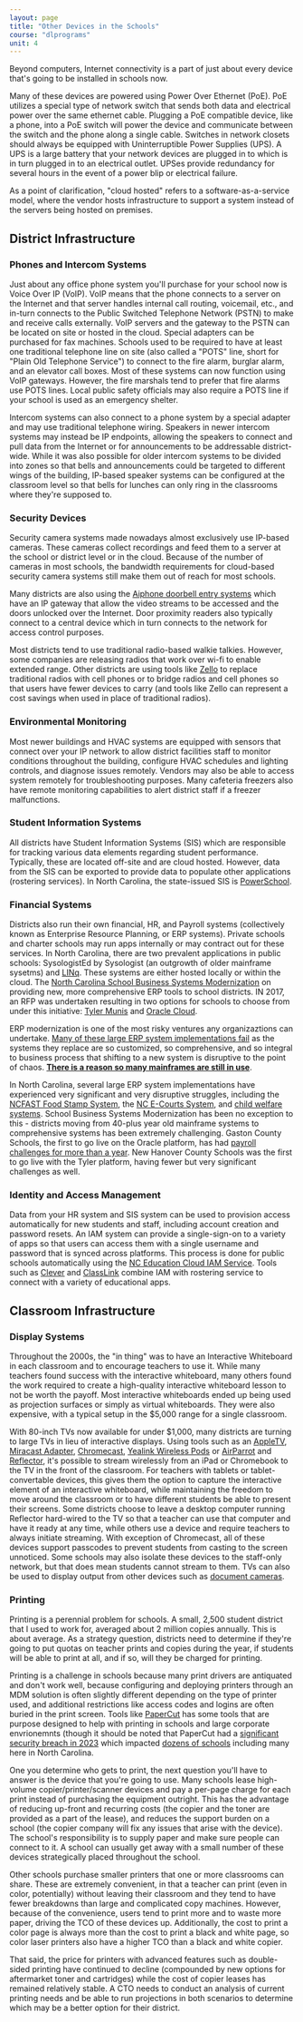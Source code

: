 ```yaml
---
layout: page
title: "Other Devices in the Schools"
course: "dlprograms"
unit: 4
---
```

Beyond computers, Internet connectivity is a part of just about every device that's going to be installed in schools now. 

Many of these devices are powered using Power Over Ethernet (PoE). PoE utilizes a special type of network switch that sends both data and electrical power over the same ethernet cable. Plugging a PoE compatible device, like a phone, into a PoE switch will power the device and communicate between the switch and the phone along a single cable. Switches in network closets should always be equipped with Uninterruptible Power Supplies (UPS). A UPS is a large battery that your network devices are plugged in to which is in turn plugged in to an electrical outlet. UPSes provide redundancy for several hours in the event of a power blip or electrical failure.

As a point of clarification, "cloud hosted" refers to a software-as-a-service model, where the vendor hosts infrastructure to support a system instead of the servers being hosted on premises. 


## District Infrastructure 

### Phones and Intercom Systems
Just about any office phone system you'll purchase for your school now is Voice Over IP (VoIP). VoIP means that the phone connects to a server on the Internet and that server handles internal call routing, voicemail, etc., and in-turn connects to the Public Switched Telephone Network (PSTN) to make and receive calls externally. VoIP servers and the gateway to the PSTN can be located on site or hosted in the cloud. Special adapters can be purchased for fax machines. Schools used to be required to have at least one traditional telephone line on site (also called a "POTS" line, short for "Plain Old Telephone Service") to connect to the fire alarm, burglar alarm, and an elevator call boxes. Most of these systems can now function using VoIP gateways. However, the fire marshals tend to prefer that fire alarms use POTS lines. Local public safety officials may also require a POTS line if your school is used as an emergency shelter. 

Intercom systems can also connect to a phone system by a special adapter and may use traditional telephone wiring. Speakers in newer intercom systems may instead be IP endpoints, allowing the speakers to connect and pull data from the Internet or for announcements to be addressable district-wide. While it was also possible for older intercom systems to be divided into zones so that bells and announcements could be targeted to different wings of the building, IP-based speaker systems can be configured at the classroom level so that bells for lunches can only ring in the classrooms where they're supposed to.

### Security Devices
Security camera systems made nowadays almost exclusively use IP-based cameras. These cameras collect recordings and feed them to a server at the school or district level or in the cloud. Because of the number of cameras in most schools, the bandwidth requirements for cloud-based security camera systems still make them out of reach for most schools.

Many districts are also using the [Aiphone doorbell entry systems][1] which have an IP gateway that allow the video streams to be accessed and the doors unlocked over the Internet. Door proximity readers also typically connect to a central device which in turn connects to the network for access control purposes. 

Most districts tend to use traditional radio-based walkie talkies. However, some companies are releasing radios that work over wi-fi to enable extended range. Other districts are using tools like [Zello][2] to replace traditional radios with cell phones or to bridge radios and cell phones so that users have fewer devices to carry (and tools like Zello can represent a cost savings when used in place of traditional radios).  

### Environmental Monitoring
Most newer buildings and HVAC systems are equipped with sensors that connect over your IP network to allow district facilities staff to monitor conditions throughout the building, configure HVAC schedules and lighting controls, and diagnose issues remotely. Vendors may also be able to access system remotely for troubleshooting purposes. Many cafeteria freezers also have remote monitoring capabilities to alert district staff if a freezer malfunctions. 

### Student Information Systems
All districts have Student Information Systems (SIS) which are responsible for tracking various data elements regarding student performance. Typically, these are located off-site and are cloud hosted. However, data from the SIS can be exported to provide data to populate other applications (rostering services). In North Carolina, the state-issued SIS is [PowerSchool][3]. 

### Financial Systems
Districts also run their own financial, HR, and Payroll systems (collectively known as Enterprise Resource Planning, or ERP systems). Private schools and charter schools may run apps internally or may contract out for these services. In North Carolina, there are two prevalent applications in public schools: SysologistEd by Sysologist (an outgrowth of older mainframe sysetms) and [LINq][4]. These systems are either hosted locally or within the cloud. The [North Carolina School Business Systems Modernization][5] on providing new, more comprehensive ERP tools to school districts. IN 2017, an RFP was undertaken resulting in two options for schools to choose from under this initiative: [Tyler Munis][6] and [Oracle Cloud][7]. 

ERP modernization is one of the most risky ventures any organizaztions can undertake. [Many of these large ERP system implementations fail](https://www.cio.com/article/278677/enterprise-resource-planning-10-famous-erp-disasters-dustups-and-disappointments.html) as the systems they replace are so customized, so comprehensive, and so integral to business process that shifting to a new system is disruptive to the point of chaos. **[There is a reason so many mainframes are still in use](https://arstechnica.com/information-technology/2023/07/the-ibm-mainframe-how-it-runs-and-why-it-survives/)**. 

In North Carolina, several large ERP system implementations have experienced very significant and very disruptive struggles, including the [NCFAST Food Stamp System](https://www.wral.com/story/nc-fast-rollout-continues-amid-myriad-of-challenges/13864953/), the [NC E-Courts System](https://www.wral.com/story/100-million-e-courts-system-in-nc-linked-to-wrongful-arrests-unlawful-detentions/20928885/), and [child welfare systems](https://www.northcarolinahealthnews.org/2019/03/22/computer-glitches-frustrate-county-workers-could-eventually-cost-the-state-millions/). School Business Systems Modernization has been no exception to this - districts moving from 40-plus year old mainframe systems to comprehensive systems has been extremely challenging. Gaston County Schools, the first to go live on the Oracle platform, has had [payroll challenges for more than a year](https://www.wbtv.com/2023/03/21/some-gaston-co-schools-payroll-issues-fixed-others-still-progress-officials-say/). New Hanover County Schools was the first to go live with the Tyler platform, having fewer but very significant challenges as well. 

### Identity and Access Management
Data from your HR system and SIS system can be used to provision access automatically for new students and staff, including account creation and password resets. An IAM system can provide a single-sign-on to a variety of apps so that users can access them with a single username and password that is synced across platforms. This process is done for public schools automatically using the [NC Education Cloud IAM Service][8]. Tools such as [Clever][9] and [ClassLink][10] combine IAM with rostering service to connect with a variety of educational apps.

## Classroom Infrastructure
### Display Systems
Throughout the 2000s, the "in thing" was to have an Interactive Whiteboard in each classroom and to encourage teachers to use it. While many teachers found success with the interactive whiteboard, many others found the work required to create a high-quality interactive whiteboard lesson to not be worth the payoff. Most interactive whiteboards ended up being used as projection surfaces or simply as virtual whiteboards. They were also expensive, with a typical setup in the $5,000 range for a single classroom.

With 80-inch TVs now available for under $1,000, many districts are turning to large TVs in lieu of interactive displays. Using tools such as an [AppleTV][11], [Miracast Adapter][12], [Chromecast][13], [Yealink Wireless Pods](https://www.yealink.com/en/product-detail/roomcast) or [AirParrot][14] and [Reflector][15], it's possible to stream wirelessly from an iPad or Chromebook to the TV in the front of the classroom. For teachers with tablets or tablet-convertable devices, this gives them the option to capture the interactive element of an interactive whiteboard, while maintaining the freedom to move around the classroom or to have different students be able to present their screens. Some districts choose to leave a desktop computer running Reflector hard-wired to the TV so that a teacher can use that computer and have it ready at any time, while others use a device and require teachers to always initiate streaming. With exception of Chromecast, all of these devices support passcodes to prevent students from casting to the screen unnoticed. Some schools may also isolate these devices to the staff-only network, but that does mean students cannot stream to them. TVs can also be used to display output from other devices such as [document cameras][16]. 

### Printing
Printing is a perennial problem for schools. A small, 2,500 student district that I used to work for, averaged about 2 million copies annually. This is about average. As a strategy question, districts need to determine if they're going to put quotas on teacher prints and copies during the year, if students will be able to print at all, and if so, will they be charged for printing.

Printing is a challenge in schools because many print drivers are antiquated and don't work well, because configuring and deploying printers through an MDM solution is often slightly different depending on the type of printer used, and additional restrictions like access codes and logins are often buried in the print screen. Tools like [PaperCut](https://www.papercut.com) has some tools that are purpose designed to help with printing in schools and large corporate envrionemnts (though it should be noted that PaperCut had a [significant security breach in 2023](https://www.bleepingcomputer.com/news/security/new-papercut-critical-bug-exposes-unpatched-servers-to-rce-attacks/) which impacted [dozens of schools](https://duo.com/decipher/ransomware-group-exploits-papercut-flaw-in-education-sector-cyberattacks) including many here in North Carolina. 

One you determine who gets to print, the next question you'll have to answer is the device that you're going to use. Many schools lease high-volume copier/printer/scanner devices and pay a per-page charge for each print instead of purchasing the equipment outright. This has the advantage of reducing up-front and recurring costs (the copier and the toner are provided as a part of the lease), and reduces the support burden on a school (the copier company will fix any issues that arise with the device). The school's responsibility is to supply paper and make sure people can connect to it. A school can usually get away with a small number of these devices strategically placed throughout the school.

Other schools purchase smaller printers that one or more classrooms can share. These are extremely convenient, in that a teacher can print (even in color, potentially) without leaving their classroom and they tend to have fewer breakdowns than large and complicated copy machines. However, because of the convenience, users tend to print more and to waste more paper, driving the TCO of these devices up. Additionally, the cost to print a color page is always more than the cost to print a black and white page, so color laser printers also have a higher TCO than a black and white copier.

That said, the price for printers with advanced features such as double-sided printing have continued to decline (compounded by new options for aftermarket toner and cartridges) while the cost of copier leases has remained relatively stable. A CTO needs to conduct an analysis of current printing needs and be able to run projections in both scenarios to determine which may be a better option for their district. 

[1]:	https://www.aiphone.com/home/products/jp-series-7-touchscreen-video-intercom-with-room-to-room-communication
[2]:	https://zello.com/accessories/radio-gateways/
[3]:	https://www.powerschool.com
[4]:	https://www.linq.com
[5]:	https://www.dpi.nc.gov/districts-schools/district-operations/school-business-systems-modernization
[6]:	https://www.tylertech.com/products/munis
[7]:	https://www.oracle.com/cloud/
[8]:	https://ncedcloud.mcnc.org
[9]:	https://clever.com
[10]:	https://www.classlink.com
[11]:	https://support.apple.com/en-us/HT204289
[12]:	https://www.microsoft.com/accessories/en-us/products/adapters/wireless-display-adapter-2/p3q-00001
[13]:	https://support.google.com/chromebook/answer/3289520?hl=en
[14]:	https://www.airsquirrels.com/airparrot/
[15]:	https://www.airsquirrels.com/reflector
[16]:	https://www.ipevo.com/prods/VZ-R_HDMI_8MP_Camera
